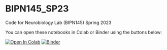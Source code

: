 # BIPN145_SP23
Code for Neurobiology Lab (BIPN145) Spring 2023

You can open these notebooks in Colab or Binder using the buttons below:

[![Open In Colab](https://colab.research.google.com/assets/colab-badge.svg)](https://colab.research.google.com/github/BIPN145/BIPN145_SP23/)
[![Binder](https://mybinder.org/badge_logo.svg)](https://mybinder.org/v2/gh/BIPN145/BIPN145_SP23/master)
